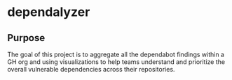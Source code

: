 # dependalyzer

## Purpose

The goal of this project is to aggregate all the dependabot findings 
within a GH org and using visualizations to help teams understand and 
prioritize the overall vulnerable dependencies across their repositories.
